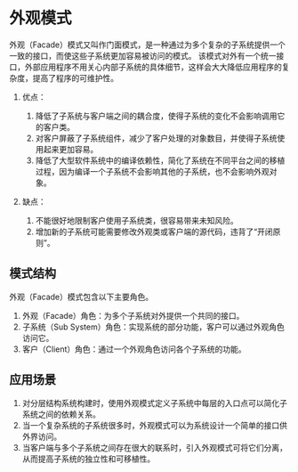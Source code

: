 # 外观模式


外观（Facade）模式又叫作门面模式，是一种通过为多个复杂的子系统提供一个一致的接口，而使这些子系统更加容易被访问的模式。
该模式对外有一个统一接口，外部应用程序不用关心内部子系统的具体细节，这样会大大降低应用程序的复杂度，提高了程序的可维护性。

1. 优点：
   1. 降低了子系统与客户端之间的耦合度，使得子系统的变化不会影响调用它的客户类。
   2. 对客户屏蔽了子系统组件，减少了客户处理的对象数目，并使得子系统使用起来更加容易。
   3. 降低了大型软件系统中的编译依赖性，简化了系统在不同平台之间的移植过程，因为编译一个子系统不会影响其他的子系统，也不会影响外观对象。
   
2. 缺点：
   1. 不能很好地限制客户使用子系统类，很容易带来未知风险。
   2. 增加新的子系统可能需要修改外观类或客户端的源代码，违背了“开闭原则”。
   
   
## 模式结构

外观（Facade）模式包含以下主要角色。
 1. 外观（Facade）角色：为多个子系统对外提供一个共同的接口。
 2. 子系统（Sub System）角色：实现系统的部分功能，客户可以通过外观角色访问它。
 3. 客户（Client）角色：通过一个外观角色访问各个子系统的功能。
 
 
## 应用场景
 1. 对分层结构系统构建时，使用外观模式定义子系统中每层的入口点可以简化子系统之间的依赖关系。
 2. 当一个复杂系统的子系统很多时，外观模式可以为系统设计一个简单的接口供外界访问。
 3. 当客户端与多个子系统之间存在很大的联系时，引入外观模式可将它们分离，从而提高子系统的独立性和可移植性。

